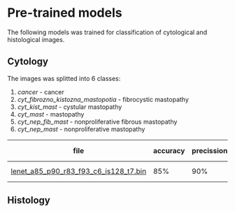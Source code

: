 
# Pre-trained models

The following models was trained for classification of cytological and histological images. 

## Cytology
The images was splitted into 6 classes:
1. *cancer* - cancer
2. *cyt_fibrozno_kistozna_mastopotia* - fibrocystic mastopathy
3. *cyt_kist_mast* - cystular mastopathy
4. *cyt_mast* - mastopathy
5. *cyt_nep_fib_mast* - nonproliferative fibrous mastopathy
6. *cyt_nep_mast* - nonproliferative mastopathy


| file| accuracy| precission|recall|f1 score| image size|
| ------------- |---------------| ------|----|---|---|
| [lenet_a85_p90_r83_f93_c6_is128_t7.bin](https://github.com/liashchynskyi/neuronix/blob/master/pre-trained/lenet_a85_p90_r83_f93_c6_is128_t7.bin)      | 85%| 90%|83%|93%|128 px|


## Histology
